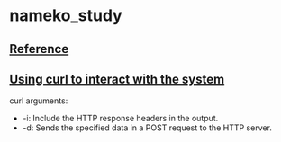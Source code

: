 # nameko_study
## [Reference](https://medium.com/nerd-for-tech/introduction-to-python-microservices-with-nameko-435efed35dd5)

## [Using curl to interact with the system](https://pypi.org/project/nameko-http/)
curl arguments:
- -i: Include the HTTP response headers in the output.
- -d: Sends the specified data in a POST request to the HTTP server.